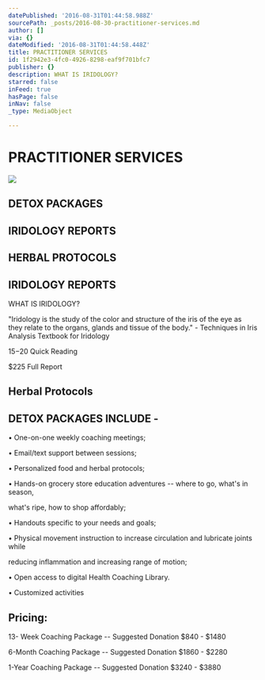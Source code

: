 ```yaml
---
datePublished: '2016-08-31T01:44:58.988Z'
sourcePath: _posts/2016-08-30-practitioner-services.md
author: []
via: {}
dateModified: '2016-08-31T01:44:58.448Z'
title: PRACTITIONER SERVICES
id: 1f2942e3-4fc0-4926-8298-eaf9f701bfc7
publisher: {}
description: WHAT IS IRIDOLOGY?
starred: false
inFeed: true
hasPage: false
inNav: false
_type: MediaObject

---
```

# PRACTITIONER SERVICES
![](https://s3-us-west-2.amazonaws.com/the-grid-img/p/996fcc70c90ba46671b02f89e0f4a0b890529b6c.jpg)

## DETOX PACKAGES

## IRIDOLOGY REPORTS

## HERBAL PROTOCOLS

## IRIDOLOGY REPORTS

WHAT IS IRIDOLOGY?

"Iridology is the study of the color and structure of the iris of the eye as they relate to the organs, glands and tissue of the body." - Techniques in Iris Analysis Textbook for Iridology

$15-$20 Quick Reading

$225 Full Report

## Herbal Protocols

## DETOX PACKAGES INCLUDE -

• One-on-one weekly coaching meetings;

• Email/text support between sessions;

• Personalized food and herbal protocols;

• Hands-on grocery store education adventures -- where to go, what's in season,

what's ripe, how to shop affordably;

• Handouts specific to your needs and goals;

• Physical movement instruction to increase circulation and lubricate joints while

reducing inflammation and increasing range of motion;

• Open access to digital Health Coaching Library.

• Customized activities

## Pricing:

13- Week Coaching Package -- Suggested Donation $840 - $1480

6-Month Coaching Package -- Suggested Donation $1860 - $2280

1-Year Coaching Package -- Suggested Donation $3240 - $3880